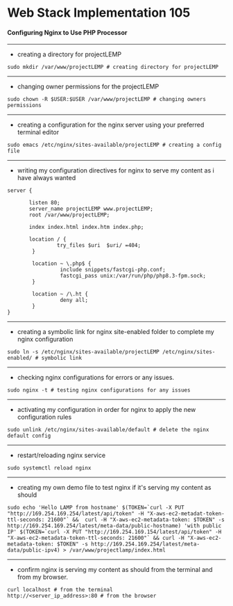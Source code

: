 # Web Stack Implementation 105

#### Configuring Nginx to Use PHP Processor

---



+ creating a directory for projectLEMP
```
sudo mkdir /var/www/projectLEMP # creating directory for projectLEMP
 ```

---





+ changing owner permissions for the projectLEMP
```
sudo chown -R $USER:$USER /var/www/projectLEMP # changing owners permissions
```
---



* creating a configuration for the nginx server using your preferred terminal editor
```
sudo emacs /etc/nginx/sites-available/projectLEMP # creating a config file
```
---



+ writing my configuration directives for nginx to serve my content as i have always wanted
```
server {

       listen 80;
       server_name projectLEMP www.projectLEMP;
       root /var/www/projectLEMP;

       index index.html index.htm index.php;

       location / {
                try_files $uri  $uri/ =404;
        }

        location ~ \.php$ {
                 include snippets/fastcgi-php.conf;
                 fastcgi_pass unix:/var/run/php/php8.3-fpm.sock;
        }

        location ~ /\.ht {
                 deny all;
        }
}
```
---





+ creating a symbolic link for nginx site-enabled folder to complete my nginx configuration
```
sudo ln -s /etc/nginx/sites-available/projectLEMP /etc/nginx/sites-enabled/ # symbolic link
```
---



+ checking nginx configurations for errors or any issues.
```
sudo nginx -t # testing nginx configurations for any issues
```

---


+ activating my configuration in order for nginx to apply the new configuration rules
```
sudo unlink /etc/nginx/sites-available/default # delete the nginx default config
```
---



+ restart/reloading nginx service
```
sudo systemctl reload nginx
```
---



* creating my own demo file to test nginx if it's serving my content as should
```
sudo echo 'Hello LAMP from hostname' $(TOKEN=`curl -X PUT "http://169.254.169.254/latest/api/token" -H "X-aws-ec2-metadat-token-ttl-seconds: 21600"` &&  curl -H "X-aws-ec2-metadata-token: $TOKEN" -s http://169.254.169.254/latest/meta-data/public-hostname) 'with public IP' $(TOKEN=`curl -X PUT "http://169.254.169.154/latest/api/token" -H "X-aws-ec2-metadata-token-ttl-seconds: 21600"` && curl -H "X-aws-ec2-metadata-token: $TOKEN" -s http://169.254.169.254/latest/meta-data/public-ipv4) > /var/www/projectlamp/index.html
```
---




+ confirm nginx is serving my content as should from the terminal and from my browser.
```
curl localhost # from the terminal
http://<server_ip_address>:80 # from the browser
```
